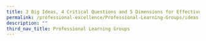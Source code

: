 ```yaml
---
title: 3 Big Ideas, 4 Critical Questions and 5 Dimensions for Effective PLCs
permalink: /professional-excellence/Professional-Learning-Groups/ideas-questions-dimensions-for-effective-plcs/
description: ""
third_nav_title: Professional Learning Groups
---
```

